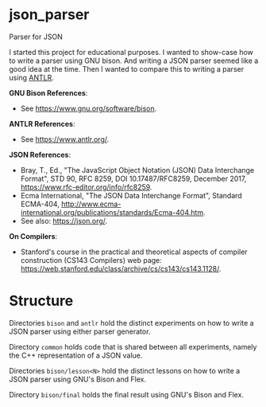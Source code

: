 # json_parser

Parser for JSON

I started this project for educational purposes.
I wanted to show-case how to write a parser using GNU bison.
And writing a JSON parser seemed like a good idea at the time.
Then I wanted to compare this to writing a parser using [ANTLR](https://www.antlr.org).

**GNU Bison References**:

- See https://www.gnu.org/software/bison.

**ANTLR References**:

- See https://www.antlr.org/.

**JSON References**:

- Bray, T., Ed., "The JavaScript Object Notation (JSON) Data Interchange Format", STD 90, RFC 8259, DOI 10.17487/RFC8259, December 2017, <https://www.rfc-editor.org/info/rfc8259>.
- Ecma International, "The JSON Data Interchange Format", Standard ECMA-404, <http://www.ecma-international.org/publications/standards/Ecma-404.htm>.
- See also: https://json.org/.

**On Compilers**:

- Stanford's course in the practical and theoretical aspects of compiler construction (CS143 Compilers) web page: <https://web.stanford.edu/class/archive/cs/cs143/cs143.1128/>.

# Structure

Directories `bison` and `antlr` hold the distinct experiments on how to write a JSON parser using either parser generator.

Directory `common` holds code that is shared between all experiments, namely the C++ representation of a JSON value.

Directories `bison/lesson<N>` hold the distinct lessons on how to write a JSON parser using GNU's Bison and Flex.

Directory `bison/final` holds the final result using GNU's Bison and Flex.
